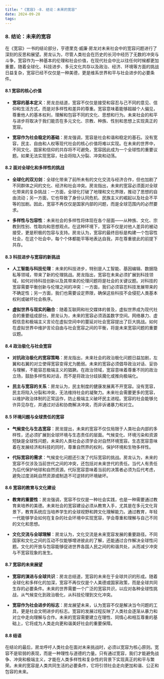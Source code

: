 ```yaml
---
title: "《宽容》-8. 结论：未来的宽容"
date: 2024-09-28
tags: 
---
```

### 8. 结论：未来的宽容

在《宽容》一书的结论部分，亨德里克·威廉·房龙对未来社会中的宽容问题进行了深刻的反思和展望。房龙认为，尽管人类社会在历史的长河中经历了无数的冲突与斗争，宽容作为一种基本的伦理和社会价值，在现代社会中比以往任何时候都更加重要。随着全球化、科技进步、多元文化共存以及政治、经济、环境等方面的挑战日益复杂，宽容已经不仅仅是一种美德，更是维系世界和平与社会进步的必要条件。

#### 8.1 宽容的核心价值

- **宽容的基本定义**：房龙总结道，宽容不仅仅是接受和容忍与己不同的意见、信仰和生活方式，而是对多样性和差异的尊重。宽容意味着能够超越个人偏见，尊重他人的基本权利，理解和包容不同的文化、思想和行为。未来社会的和平与进步将取决于我们能否在多元文化、宗教、种族、性别和思想上实现真正的宽容。

- **宽容作为社会稳定的基础**：房龙强调，宽容是社会和谐和稳定的基石。没有宽容，民主、自由和人权等现代社会的核心价值将难以实现。在未来的世界中，不同文化、国家和信仰的共存将不可避免，宽容因此成为一个全球性的重要议题。如果无法实现宽容，社会将陷入分裂、冲突和动荡。

#### 8.2 面对全球化和多样性的挑战

- **全球化的双刃剑**：全球化带来了前所未有的文化交流与经济合作，但也加剧了不同群体之间的文化、经济和社会冲突。房龙指出，未来的宽容必须面对全球化带来的复杂挑战：一方面，全球化打破了地理和文化界限，推动了思想的自由流动；另一方面，它也导致了身份认同危机、民族主义的崛起以及社会不平等的加剧。因此，宽容不再仅仅是国家内部的问题，而是全球范围内的必然要求。

- **多样性与包容性**：未来社会的多样性将体现在各个层面——从种族、文化、宗教到性别、性取向和思想观点。在这种环境下，宽容不仅是对他人差异的被动接受，更是积极的包容与支持。房龙认为，宽容的最终目标是构建一个包容性社会，在这个社会中，每个个体都能平等地表达自我，并在尊重彼此的前提下共存。

#### 8.3 科技进步与宽容的新挑战

- **人工智能与科技伦理**：未来的科技进步，特别是人工智能、基因编辑、数据隐私等领域，带来了新的伦理挑战。房龙指出，宽容在未来必须扩展到科技领域，如何对待科技创新以及其带来的伦理问题将是社会的关键议题。对科技的宽容需要平衡创新与伦理之间的冲突：一方面，我们必须容忍科技发展带来的不确定性；另一方面，我们也需要设定界限，确保这些科技不会侵犯人类基本权利或破坏社会秩序。

- **虚拟世界与现实的融合**：随着互联网和社交媒体的普及，虚拟世界成为现代社会的重要组成部分。房龙认为，未来的宽容必须涵盖数字空间。网络暴力、虚假信息和极端主义言论在虚拟空间中的蔓延对社会宽容提出了巨大挑战。如何在虚拟世界中维护言论自由与社会宽容之间的平衡，将是未来宽容问题的重要议题。

#### 8.4 政治极化与社会宽容

- **对抗政治极化的宽容策略**：房龙指出，未来社会的政治极化问题日益加剧，左翼和右翼的对立使得宽容变得尤为脆弱。未来的宽容必须倡导政治对话、妥协与理解，不能容忍极端主义的猖獗。在政治领域，宽容意味着尊重不同的政治立场，鼓励多样性和对话，而不是将政治分歧妖魔化或推向极端化。

- **民主与宽容的关系**：房龙认为，民主制度的健康发展离不开宽容。没有宽容，民主将陷入分裂和冲突，无法维持社会的凝聚力。未来社会需要更多的宽容，以维护政治体制的正常运作，防止极端主义破坏民主进程。宽容的社会能够允许异见存在，并通过对话和协商解决冲突，而非诉诸暴力和对立。

#### 8.5 环境问题与全球责任的宽容

- **气候变化与生态宽容**：房龙提出，未来的宽容不仅仅局限于人类社会内部的多样性，还必须扩展到全球环境与生态责任的层面。气候变化、环境污染和资源短缺是全球性问题，未来的人类社会必须学会对自然环境宽容。生态宽容意味着在发展经济和科技的同时，尊重自然界的权利，保护环境和生物多样性。

- **代际宽容的需求**：气候变化问题还引发了代际宽容的挑战。房龙认为，未来的宽容不仅涉及当前世代之间的冲突，还包括对未来世代的责任。当代人有责任为后代保护地球和自然资源。代际宽容意味着当前的决策者必须为后代考虑，避免过度消耗自然资源或制造不可逆转的环境破坏。

#### 8.6 宽容的教育与文化建设

- **教育的重要性**：房龙强调，宽容不仅仅是一种社会实践，也是一种需要通过教育来培养的美德。未来社会的宽容建设必须从教育入手，尤其是在多元文化背景下，教育系统应当培养学生的全球视野和跨文化理解能力。通过教育，年轻一代能够学会如何在复杂的社会环境中实现宽容，学会尊重和理解与自己不同的文化和思想。

- **文化交流与全球理解**：房龙认为，文化交流是未来宽容发展的重要路径。不同国家和文化之间的互动不仅能够增进彼此的了解，还能通过合作解决全球性问题。文化的开放与包容能够促进世界各国人民之间的和谐共处，从而减少冲突与不宽容现象的发生。

#### 8.7 宽容的未来展望

- **宽容的演进与全球共识**：房龙总结道，宽容的未来在于全球共识的形成。随着全球化和多样化的加深，宽容不再仅仅是个人美德或国家政策，而是全球共同生存的必要条件。未来的世界需要一个广泛的宽容共识，以应对各种全球性挑战，从气候变化到政治极化，从科技伦理到文化冲突。

- **宽容作为社会进步的标志**：房龙展望未来，认为宽容不仅是解决当今问题的工具，更是社会文明进步的标志。宽容的发展过程反映了人类社会逐渐从暴力和对立中走向理解与合作。未来的宽容需要建立在理性、同情心和相互尊重的基础上，它将成为人类走向更和谐美好社会的重要保障。

#### 8.8 结语

在结论的最后，房龙呼吁人类社会在面对未来挑战时，必须以宽容为核心原则。宽容不是软弱的表现，而是一种理性与道德的力量。只有通过宽容，我们才能避免战争、冲突和极端主义，才能在人类多样性和复杂性的背景下实现真正的和平与繁荣。未来的宽容是人类共同生活的必要条件，它将引领社会走向更加和谐、公正和包容的未来。